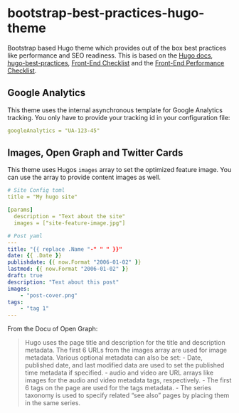# bootstrap-best-practices-hugo-theme

Bootstrap based Hugo theme which provides out of the box best practices like performance and SEO readiness. This is based on the [Hugo docs](https://gohugo.io/templates/homepage/), [hugo-best-practices](https://github.com/spech66/hugo-best-practices), [Front-End Checklist](https://github.com/thedaviddias/Front-End-Checklist) and the [Front-End Performance Checklist](https://github.com/thedaviddias/Front-End-Performance-Checklist).

## Google Analytics

This theme uses the internal asynchronous template for Google Analytics tracking. You only have to provide your tracking id in your configuration file:

```yaml
googleAnalytics = "UA-123-45"
```

## Images, Open Graph and Twitter Cards

This theme uses Hugos `images` array to set the optimized feature image. You can use the array to provide content images as well.

```yaml
# Site Config toml
title = "My hugo site"

[params]
  description = "Text about the site"
  images = ["site-feature-image.jpg"]

# Post yaml
---
title: "{{ replace .Name "-" " " }}"
date: {{ .Date }}
publishdate: {{ now.Format "2006-01-02" }}
lastmod: {{ now.Format "2006-01-02" }}
draft: true
description: "Text about this post"
images:
    - "post-cover.png"
tags:
    - "tag 1"
---
```

From the Docu of Open Graph:
> Hugo uses the page title and description for the title and description metadata. The first 6 URLs from the images array are used for image metadata.
> Various optional metadata can also be set: - Date, published date, and last modified data are used to set the published time metadata if specified.
> \- audio and video are URL arrays like images for the audio and video metadata tags, respectively. - The first 6 tags on the page are used for the tags metadata. - The series taxonomy is used to specify related “see also” pages by placing them in the same series.